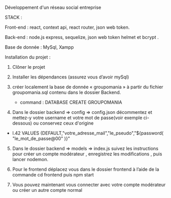 Développement d'un réseau social entreprise  

STACK :

Front-end : react, context api, react router, json web token. 

Back-end : node.js express, sequelize, json web token helmet et bcrypt . 

Base de donnée : MySql, Xampp

Installation du projet :

1) Clôner le projet 

2) Installer les dépendances (assurez vous d’avoir mySql)


3) créer localement la base de donnée « groupomania » à partir du fichier groupomania.sql contenu dans le dossier Backend.
     - command : DATABASE CREATE GROUPOMANIA



4) Dans le dossier backend => config => config.json décommentez et mettez-y votre username et votre mot de passe(voir exemple ci-dessous) ou conservez ceux d'origine

- l.42      VALUES (DEFAULT,"votre_adresse_mail","le_pseudo","${password(
   		      "le_mot_de_passe@00" 
            )}"


5) Dans le dossier backend => models => index.js suivez les instructions pour créer un compte modérateur , enregistrez les modifications , puis lancer nodemon. 

6) Pour le frontend déplacez vous dans le dossier frontend à l’aide de la commande cd frontend puis npm start 

7) Vous pouvez maintenant vous connecter avec votre compte modérateur ou créer un autre compte normal

